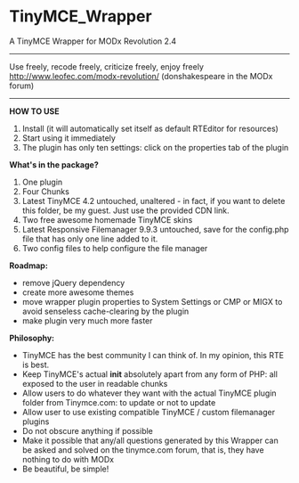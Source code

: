 # TinyMCE_Wrapper
A TinyMCE Wrapper for MODx Revolution 2.4

________________________________________________________
Use freely, recode freely, criticize freely, enjoy freely
http://www.leofec.com/modx-revolution/
(donshakespeare in the MODx forum)
________________________________________________________
**HOW TO USE**

1. Install (it will automatically set itself as default RTEditor for resources)
2. Start using it immediately
3. The plugin has only ten settings: click on the properties tab of the plugin

**What's in the package?**

1. One plugin
2. Four Chunks
3. Latest TinyMCE 4.2 untouched, unaltered - in fact, if you want to delete this folder, be my guest. Just use the provided CDN link.
4. Two free awesome homemade TinyMCE skins
5. Latest Responsive Filemanager 9.9.3 untouched, save for the config.php file that has only one line added to it.
6. Two config files to help configure the file manager


**Roadmap:**

- remove jQuery dependency
- create more awesome themes
- move wrapper plugin properties to System Settings or CMP or MIGX to avoid senseless cache-clearing by the plugin
- make plugin very much more faster

**Philosophy:**

- TinyMCE has the best community I can think of. In my opinion, this RTE is best.
- Keep TinyMCE's actual **init** absolutely apart from any form of PHP: all exposed to the user in readable chunks
- Allow users to do whatever they want with the actual TinyMCE plugin folder from Tinymce.com: to update or not to update
- Allow user to use existing compatible TinyMCE / custom filemanager plugins
- Do not obscure anything if possible
- Make it possible that any/all questions generated by this Wrapper can be asked and solved on the tinymce.com forum, that is, they have nothing to do with MODx
- Be beautiful, be simple!
